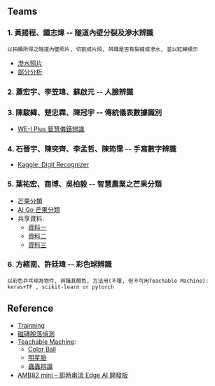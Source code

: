 ## Teams
### 1. 黃揚程、鍾志煒 -- 隧道內壁分裂及滲水辨識
```
以拍攝所得之隧道內壁照片, 切割成片段, 辨識是否有裂縫或滲水, 並以紅線標示
```
* [滲水照片](https://drive.google.com/file/d/1IbN1UrODTZzOsNNImLieOPAN0faQBrX2/view?usp=drive_link)
* [部分分析](https://drive.google.com/drive/folders/11YnRqki1cPVAfWvoQP4jFUEx5nI-fV5j?usp=drive_link)
### 2. 蕭宏宇、李笠瑋、蘇啟元 -- 人臉辨識
### 3. 陳駿緯、楚忠霖、陳冠宇 -- 傳統儀表數據識別
* [WE-I Plus 智慧儀錶辨識](https://www.ideas-hatch.com/evb_share_detail.jsp?id=70)
### 4. 石晉宇、陳奕齊、李孟哲、陳筠霈 -- 手寫數字辨識
* [Kaggle: Digit Recognizer](https://www.kaggle.com/competitions/digit-recognizer/overview)
### 5. 葉祐宏、商博、吳柏毅 -- 智慧農業之芒果分類
* [芒果分類](https://github.com/jumbokh/Computer-Vision/blob/main/notebooks/AIMango/mango-classification.ipynb)
* [AI Go 芒果分類](https://github.com/jumbokh/Computer-Vision/tree/main/notebooks/AIMango)
* 共享資料:
    * [資料一](https://drive.google.com/file/d/1pCZw19OGsa0lgLlW4NydO2iOcNIqEIPK/view?usp=drive_link)
    * [資料二](https://drive.google.com/file/d/10VpEmE89I-_ChiRvPllDg7gLY4j9BgdO/view?usp=drive_link)
    * [資料三](https://drive.google.com/file/d/17k_A9mqIeYvGyq3bZF_RwQNWdwjYt_Pe/view?usp=drive_link)
### 6. 方緒南、許廷瑋 -- 彩色球辨識
```
以彩色乒乓球為物件, 辨識其顏色, 方法用(不限, 但不可用Teachable Machine): keras+TF , scikit-learn or pytorch
```
## Reference
* [Trainning](https://github.com/jumbokh/Computer-Vision/edit/main/Trainning.md)
* [磁磚脫落偵測](https://drive.google.com/file/d/1Qv2YNyyUtLRX-4QX9j1e0dvVqiRYdEtv/view?usp=drive_link)
* [Teachable Machine](https://teachablemachine.withgoogle.com/train/image):
     * [Color Ball](https://github.com/jumbokh/Computer-Vision/blob/main/sources/ColorBall.tm)
     * [明星臉](https://github.com/jumbokh/Computer-Vision/blob/main/sources/MyStar.tm)
     * [蟲蟲辨識](https://github.com/jumbokh/Computer-Vision/blob/main/sources/bug.tm)
* [AMB82 mini – 即時串流 Edge AI 開發板](https://www.amebaiot.com/zh/amebapro2-amb82-mini-arduino-getting-started/)
  
